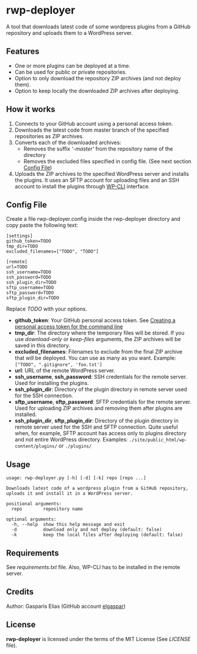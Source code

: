 # rwp-deployer

A tool that downloads latest code of some wordpress plugins from a GitHub repository and uploads them to a WordPress server.

## Features
* One or more plugins can be deployed at a time.
* Can be used for public or private repositories.
* Option to only download the repository ZIP archives (and not deploy them).
* Option to keep locally the downloaded ZIP archives after deploying.

## How it works
1. Connects to your GitHub account using a personal access token.
2. Downloads the latest code from master branch of the specified repositories as ZIP archives.
3. Converts each of the downloaded archives:
    * Removes the suffix *'-master'* from the repository name of the directory
    * Removes the excluded files specified in config file. (See next section [Config File](##Config-File))
4. Uploads the ZIP archives to the specified WordPress server and installs the plugins. It uses an SFTP account for uploading files and an SSH account to install the plugins through [WP-CLI](https://github.com/wp-cli/wp-cli) interface.

## Config File
Create a file rwp-deployer.config inside the rwp-deployer directory and copy paste the following text:
```
[settings]
github_token=TODO 
tmp_dir=TODO
excluded_filenames=["TODO", "TODO"]

[remote]
url=TODO
ssh_username=TODO
ssh_password=TODO
ssh_plugin_dir=TODO
sftp_username=TODO
sftp_password=TODO
sftp_plugin_dir=TODO
```
Replace *TODO* with your options.
* **github_token**: Your GitHub personal access token. See [Creating a personal access token for the command line](https://help.github.com/en/github/authenticating-to-github/creating-a-personal-access-token-for-the-command-line)
* **tmp_dir**: The directory where the temporary files will be stored. If you use *download-only* or *keep-files* arguments, the ZIP archives will be saved in this directory.
* **excluded_filenames**: Filenames to exclude from the final ZIP archive that will be deployed. You can use as many as you want. Example: `["TODO", ".gitignore", 'foo.txt']`
* **url**: URL of the remote WordPress server.
* **ssh_username**, **ssh_password**: SSH credentials for the remote server. Used for installing the plugins.
* **ssh_plugin_dir**: Directory of the plugin directory in remote server used for the SSH connection.
* **sftp_username**, **sftp_password**: SFTP credentials for the remote server. Used for uploading ZIP archives and removing them after plugins are installed.
* **ssh_plugin_dir**, **sftp_plugin_dir**: Directory of the plugin directory in remote server used for the SSH and SFTP connection. Quite useful when, for example, SFTP account has access only to plugins directory and not entire WordPress directory. Examples: 
`./site/public_html/wp-content/plugins/` or `./plugins/`

## Usage
```
usage: rwp-deployer.py [-h] [-d] [-k] repo [repo ...]

Downloads latest code of a wordpress plugin from a GitHub repository, uploads it and install it in a WordPress server.

positional arguments:
  repo        repository name

optional arguments:
  -h, --help  show this help message and exit
  -d          download only and not deploy (default: false)
  -k          keep the local files after deploying (default: false)
```

## Requirements
See *requirements.txt* file.
Also, WP-CLI has to be installed in the remote server.

## Credits
Author: Gasparis Elias (GitHub account [elgaspar](https://github.com/elgaspar))

## License
**rwp-deployer** is licensed under the terms of the MIT License (See *LICENSE* file).


